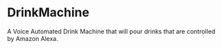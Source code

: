 # DrinkMachine
A Voice Automated Drink Machine that will pour drinks that are controlled by Amazon Alexa.
